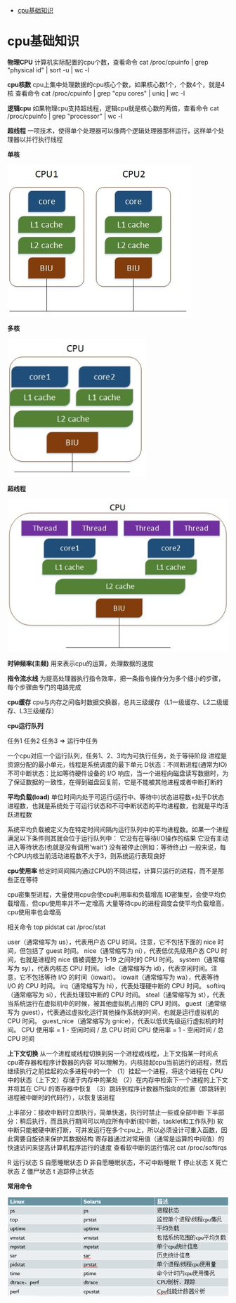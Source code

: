 <!-- GFM-TOC -->
* [cpu基础知识](#cpu基础知识)
<!-- GFM-TOC -->

# cpu基础知识

**物理CPU**   计算机实际配置的cpu个数，查看命令 cat /proc/cpuinfo | grep "physical id" | sort -u | wc -l

**cpu核数**   cpu上集中处理数据的cpu核心个数，如果核心数1个，个数4个，就是4核
              查看命令 cat /proc/cpuinfo | grep "cpu cores" | uniq | wc -l

**逻辑cpu**   如果物理cpu支持超线程，逻辑cpu就是核心数的两倍，查看命令 cat /proc/cpuinfo | grep "processor" | wc -l

**超线程**   一项技术，使得单个处理器可以像两个逻辑处理器那样运行，这样单个处理器以并行执行线程

**单核**

![image](https://github.com/Wang520YY/wiki/blob/master/images/单核.jpg)
 
 **多核**
 
![image](https://github.com/Wang520YY/wiki/blob/master/images/多核.jpg)

**超线程**

 ![image](https://github.com/Wang520YY/wiki/blob/master/images/超线程.jpg)

**时钟频率(主频)**     用来表示cpu的运算，处理数据的速度

**指令流水线**    为提高处理器执行指令效率，把一条指令操作分为多个细小的步骤，每个步骤由专门的电路完成

**cpu缓存**    cpu与内存之间临时数据交换器，总共三级缓存（L1一级缓存、L2二级缓存、L3三级缓存）

**cpu运行队列**     

任务1 任务2 任务3 => 运行中任务

一个cpu对应一个运行队列，任务1、2、3均为可执行任务，处于等待阶段
进程是资源分配的最小单元，线程是系统调度的最下单元
D状态：不间断进程(通常为IO)
不可中断状态：比如等待硬件设备的 I/O 响应，当一个进程向磁盘读写数据时，为了保证数据的一致性，在得到磁盘回复前，它是不能被其他进程或者中断打断的

**平均负载(load)**  单位时间内处于可运行(运行中、等待中)状态进程数+处于D状态进程数，也就是系统处于可运行状态和不可中断状态的平均进程数，也就是平均活跃进程数

系统平均负载被定义为在特定时间间隔内运行队列中的平均进程数。如果一个进程满足以下条件则其就会位于运行队列中：
它没有在等待I/O操作的结果
它没有主动进入等待状态(也就是没有调用'wait')
没有被停止(例如：等待终止)
一般来说，每个CPU内核当前活动进程数不大于3，则系统运行表现良好

**cpu使用率**      给定时间间隔内通过CPU的不同进程，计算只运行的进程，而不是那些正在等待    

cpu密集型进程，大量使用cpu会使cpu利用率和负载增高
IO密集型，会使平均负载增高，但cpu使用率并不一定增高
大量等待cpu的进程调度会使平均负载增高，cpu使用率也会增高

相关命令    top pidstat cat /proc/stat


user（通常缩写为 us），代表用户态 CPU 时间。注意，它不包括下面的 nice 时间，但包括了 guest 时间。
nice（通常缩写为 ni），代表低优先级用户态 CPU 时间，也就是进程的 nice 值被调整为 1-19 之间时的 CPU 时间。
system（通常缩写为 sy），代表内核态 CPU 时间。
idle（通常缩写为 id），代表空闲时间。注意，它不包括等待 I/O 的时间（iowait）。
iowait（通常缩写为 wa），代表等待 I/O 的 CPU 时间。
irq（通常缩写为 hi），代表处理硬中断的 CPU 时间。
softirq（通常缩写为 si），代表处理软中断的 CPU 时间。
steal（通常缩写为 st），代表当系统运行在虚拟机中的时候，被其他虚拟机占用的 CPU 时间。
guest（通常缩写为 guest），代表通过虚拟化运行其他操作系统的时间，也就是运行虚拟机的 CPU 时间。
guest_nice（通常缩写为 gnice），代表以低优先级运行虚拟机的时间。 CPU 使用率 = 1 - 空闲时间 / 总 CPU 时间
CPU 使用率 = 1 - 空闲时间 / 总 CPU 时间

**上下文切换**       从一个进程或线程切换到另一个进程或线程，上下文指某一时间点cpu寄存器和程序计数器的内容
可以理解为，内核挂起cpu当前运行的进程，然后继续执行之前挂起的众多进程中的一个
（1）挂起一个进程，将这个进程在 CPU 中的状态（上下文）存储于内存中的某处
（2）在内存中检索下一个进程的上下文并将其在 CPU 的寄存器中恢复
（3）跳转到程序计数器所指向的位置（即跳转到进程被中断时的代码行），以恢复该进程

上半部分：接收中断时立即执行，简单快速，执行时禁止一些或全部中断
下半部分：稍后执行，而且执行期间可以响应所有中断(软中断，tasklet和工作队列)
软中断只能被硬中断打断，可并发运行在多个cpu上，所以必须设计可重入函数，因此需要自旋锁来保护其数据结构
寄存器通过对常用值（通常是运算的中间值）的快速访问来提高计算机程序运行的速度
查看软中断的运行情况  cat /proc/softirqs

R   运行状态
S   自愿睡眠状态
D   非自愿睡眠状态，不可中断睡眠
T   停止状态
X   死亡状态
Z   僵尸状态
t   追踪停止状态

**常用命令**

![image](https://github.com/Wang520YY/wiki/blob/master/images/常用命令.png)

